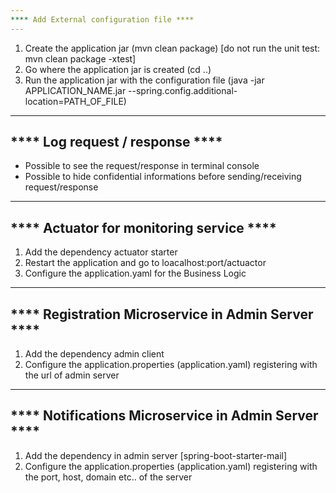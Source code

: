 ```yaml
---
**** Add External configuration file ****
---
```

1) Create the application jar (mvn clean package) [do not run the unit test: mvn clean package -xtest]
2) Go where the application jar is created (cd ..)
3) Run the application jar with the configuration file (java -jar APPLICATION_NAME.jar --spring.config.additional-location=PATH_OF_FILE)

---
**** Log request / response ****
---
- Possible to see the request/response in terminal console
- Possible to hide confidential informations before sending/receiving request/response

---
**** Actuator for monitoring service ****
---
1) Add the dependency actuator starter
2) Restart the application and go to loacalhost:port/actuactor
3) Configure the application.yaml for the Business Logic

---
**** Registration Microservice in Admin Server ****
---
1) Add the dependency admin client
2) Configure the application.properties (application.yaml) registering with the url of admin server

---
**** Notifications Microservice in Admin Server ****
---
1) Add the dependency in admin server [spring-boot-starter-mail]
2) Configure the application.properties (application.yaml) registering with the port, host, domain etc.. of the server